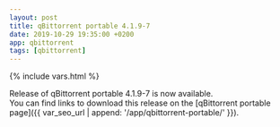 ```yaml
---
layout: post
title: qBittorrent portable 4.1.9-7
date: 2019-10-29 19:35:00 +0200
app: qbittorrent
tags: [qbittorrent]
---
```

{% include vars.html %}

Release of qBittorrent portable 4.1.9-7 is now available.<br />
You can find links to download this release on the [qBittorrent portable page]({{ var_seo_url | append: '/app/qbittorrent-portable/' }}).